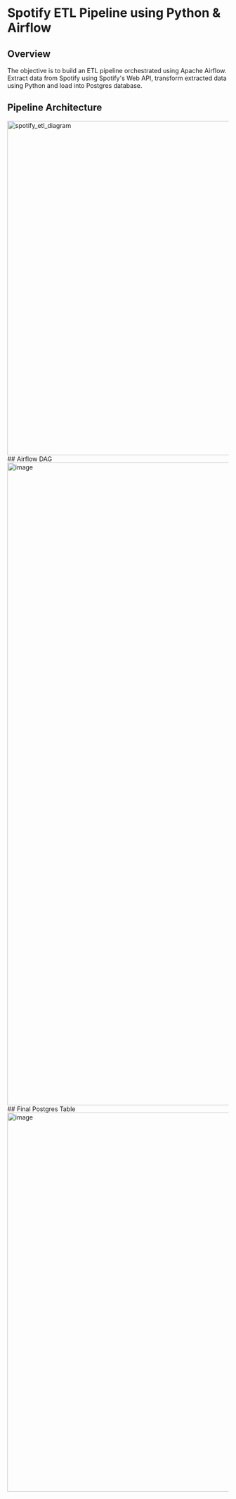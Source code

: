 # Spotify ETL Pipeline using Python & Airflow
## Overview
The objective is to build an ETL pipeline orchestrated using Apache Airflow. Extract data from Spotify using Spotify's Web API, transform extracted data using Python and load into Postgres database.
## Pipeline Architecture
<img width="761" alt="spotify_etl_diagram" src="https://github.com/devallasaitej/Spotify_ETL_Airflow/assets/64268620/d533a3a9-b57b-4348-9e75-8cc96ede8ac2">
## Airflow DAG
<img width="1463" alt="image" src="https://github.com/devallasaitej/Spotify_ETL_Airflow/assets/64268620/09c7cdd2-b619-4961-a035-0487875c5f2e">
## Final Postgres Table
<img width="863" alt="image" src="https://github.com/devallasaitej/Spotify_ETL_Airflow/assets/64268620/4c470c36-4697-4549-99f3-c4585f87ca7b">  
